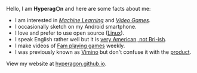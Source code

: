 Hello, I am **Hyperag⬡n** and here are some facts about me:

- I am interested in [*Machine Learning*](https://en.wikipedia.org/wiki/Machine_learning) and [*Video Games*](https://en.wikipedia.org/wiki/Video_games).
- I occasionally sketch on my Android smartphone.
- I love and prefer to use open source ([Linux](https://www.linux.org/)).
- I speak English rather well but it is [very American, not Bri-ish](https://www.speakmoreclearly.com/english-pronunciation-tips/the-difference-between-a-british-and-american-accent/).
- I make videos of [Fam playing games](https://www.youtube.com/@famfandango) weekly.
- I was previously known as [Vimino](https://vimino.gitlab.io/) but don't confuse it with the [product](https://www.amazon.in/Shrimps-Vitamin-Complex-Billion-Bacteria/dp/B0963691WP).

View my website at [hyperagon.github.io](https://hyperagon.github.io/).
